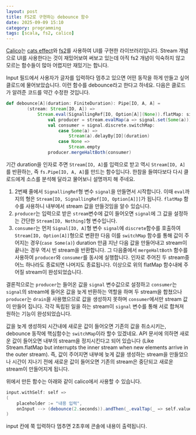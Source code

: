 ```yaml
---
layout: post
title: FS2로 구현하는 debounce 함수
date: 2025-09-09 15:10
category: programming
tags: [scala, fs2, calico]
---
```


[Calico](https://www.armanbilge.com/calico/)는 [cats effect](https://typelevel.org/cats-effect/)와 [fs2](https://fs2.io)를 사용하여 UI를 구현한 라이브러리입니다. Stream 개념으로 UI를 사용한다는 것이 재밌어보여 써보고 있는데 아직 fs2 개념이 익숙하지 않고 모르는 함수들이 많아 어렵지만 재밌기는 합니다.

Input 필드에서 사용자가 글자를 입력하다 멈추고 있으면 어떤 동작을 하게 만들고 싶어 클로드에 물어보았습니다. 이런 함수를 debounce라고 한다고 하네요. 다음은 클로드가 알려준 코드를 약간 수정한 것입니다.

``` scala
def debounce[A](duration: FiniteDuration): Pipe[IO, A, A] = 
        (stream: Stream[IO, A]) => 
            Stream.eval(SignallingRef[IO, Option[A]](None)).flatMap: signal =>
                val producer = stream.evalMap(a => signal.set(Some(a))).drain
                val consumer = signal.discrete.switchMap:
                    case Some(a) =>
                        Stream(a).delayBy[IO](duration)
                    case None =>
                        Stream.empty
                producer.mergeHaltBoth(consumer)
```

기간 duration을 인자로 주면 `Stream[IO, A]`를 입력으로 받고 역시 `Stream[IO, A]`를 반환하는, 즉 `fs.Pipe[IO, A, A]`를 만드는 함수입니다. 한참을 들여다보다 다시 클로드에게 소스를 분석해 달라고 물어보니 설명까지 해 주네요. 

1. 2번째 줄에서 `SignallingRef`형 변수 `signal`을 만들면서 시작합니다. 이때 `eval`까지의 형은 `Stream[IO, SignallingRef[IO, Option[A]]]`가 됩니다. `flatMap` 함수를 사용하니 내부에서 stream 값을 만들것임을 알수 있습니다.
1. `producer`는 입력으로 받은 `stream`변수에 값이 들어오면 `signal`에 그 값을 설정하는 간단한 `Stream[IO, Nothing]`형 변수입니다.
1. `consumer`는 먼저 `Signal[IO, A]`형 변수 `signal`에  `discrete`함수를 호출하여 `Stream[IO, Option[A]]`형으로 변환한 다음 이를 `switchMap` 함수를 통해 값이 주어지는 경우(`case Some(a)`) duration 만큼 지난 다음 값을 만들어내고 stream이 끝나는 경우 역시 빈 stream을 반환합니다.
그 다음줄에서 `mergeHaltBoth` 함수를 사용하여 `producer`와 `consumer`를 동시에 실행합니다. 인자로 주어진 두 stream중 어느 하나라도 종료되면 나머지도 종료됩니다. 이상으로 위의 flatMap 함수내에 주어질 stream이 완성되었습니다.

결론적으로는 `producer`는 들어온 값을 `signal` 변수값으로 설정하고 `consumer`는 `signal`의 stream에 들어온 값을 늦게 반환하는 역할을 하며 두 stream을 합쳤으나 `producer`는 `drain`을 사용했으므로 값을 생성하지 못하며 `consumer`에서만 stream 값이 만들어 집니다. 각각 독립된 일을 하는 stream이 `signal` 변수를 통해 서로 합쳐져 원하는 기능이 완성되었습니다.

값을 늦게 생성하되 시간내에 새로운 값이 들어오면 기존의 값을 취소시키는, debounce 동작에 핵심함수는 `switchMap`이라 할수 있겠네요. API 문서에 의하면 새로운 값이 들어오면 내부의 stream을 정지시킨다고 되어 있습니다 (Like Stream.flatMap but interrupts the inner stream when new elements arrive in the outer stream). 즉, 값이 주어지면 내부에 늦게 값을 생성하는 stream을 만들었으나 시간이 지나기 전에 새로운 값이 들어오면 기존의 stream은 중단되고 새로운 stream이 만들어지게 됩니다.

위에서 만든 함수는 아래와 같이 calico에서 사용할 수 있습니다.
``` scala
input.withSelf: self =>
(
    placeholder := "내용 입력",
    onInput --> (debounce(2.seconds)).andThen(_.evalTap(_ => self.value.get.flatMap(IO.println)).drain)
)
```
input 칸에 쭉 입력하다 멈추면 2초후에 콘솔에 내용이 출력됩니다.